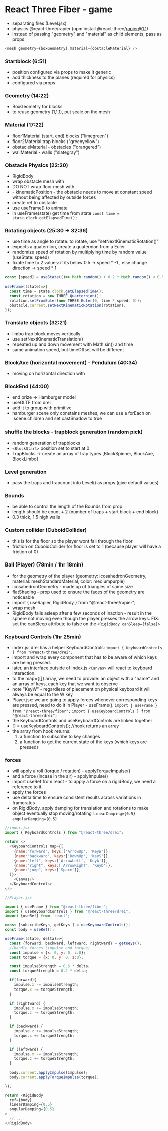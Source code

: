 # React Three Fiber - game

- separating files (Level.jsx)
- physics @react-three/rapier (npm install @react-three/rapier@1.1)
- instead of passing "geometry" and "material" as child elements, pass as props

```js
<mesh geometry={boxGeometry} material={obstacleMaterial} />
```

### Startblock (6:51)

- position configured via props to make it generic
- add thickness to the planes (required for physics)
- configured via props

### Geometry (14:22)

- BoxGeometry for blocks
- to reuse geometry (1,1,1), put scale on the mesh

### Material (17:22)

- floor1Material (start, end) blocks ("limegreen")
- floor2Material trap blocks ("greenyellow")
- obstacleMaterial - obstacles ("orangered")
- wallMaterial - walls ("slategray")

### Obstacle Physics (22:20)
- RigidBody
- wrap obstacle mesh with <RigidBody>
- DO NOT wrap floor mesh with <RigidBody type="fixed"> 
- <RigidBody type="kinematicPosition"> - kinematicPosition - the obstacle needs to move at constant speed without being affected by outside forces
- create ref to obstacle
- use useFrame() to animate
- in useFrame(state) get time from state `const time = state.clock.getElapsedTime();`

### Rotating objects (25:30 -> 32:36)
- use time as angle to rotate. to rotate, use "setNextKinematicRotation()" 
- expects a quaternion, create a quaternion from a Euler
- randomize speed of rotation by multiplying time by random value (useState: speed)
- fixate time to 2 values: if its below 0.5 -> speed * -1 , else change direction -> speed * 1

```js
const [speed] = useState(()=> Math.random() + 0.2 * Math.random() < 0.5 ? -1 : 1);

useFrame((state)=>{
  const time = state.clock.getElapsedTime();
  const rotation = new THREE.Quarternion();
  rotation.setFromEuler(new THREE.Euler(0, time * speed, 0));
  obstacle.current.setNextKinematicRotation(rotation);
});

```

### Translate objects (32:21)
- limbo trap block moves vertically
- use setNextKinematicTranslation()
- repeated up and down movement with Math.sin() and time
- same animation speed, but timeOffset will be different

### BlockAxe (horizontal movement) - Pendulum (40:34)
- moving on horizontal direction with 

### BlockEnd (44:00)
- end prize -> Hamburger model
- useGLTF from drei
- add it to group with primitive
- hamburger scene only constains meshes, we can use a forEach on .scene.children and set castShadow to true

### shuffle the blocks - trapblock generation (random pick)
- random generation of trapblocks
- `<BlockStart>` position set to start at 0
- TrapBlocks -> create an array of trap types [BlockSpinner, BlockAxe, BlockLimbo]

### Level generation
- pass the traps and trapcount into Level() as props (give default values)

### Bounds
- be able to control the length of the Bounds from prop
- length should be count + 2 (number of traps + start block + end block) 
- 0.3 thick, 1.5 high walls

### Custom collider (CuboidCollider)
- this is for the floor so the player wont fall through the floor
- friction on CuboidCollider for floor is set to 1 (because player will have a friction of 0)

### Ball (Player) (78min / 1hr 18min)
- for the geometry of the player (geometry: icosahedronGeometry, material: meshStandardMaterial, color: mediumpurple)
- icosahedronGeometry - made up of triangles of same size
- flatShading - prop used to ensure the faces of the geometry are noticeable
- import { useRapier, RigidBody } from "@react-three/rapier";
- wrap mesh
- RigidBody falls asleep after a few seconds of inaction - result in the sphere not moving even though the player presses the arrow keys. FIX: set the canSleep attribute to false on the `<RigidBody canSleep={false}>`

### Keyboard Controls (1hr 25min)
- index.js: drei has a helper KeyboardControls: 
  `import { KeyboardControls } from "@react-three/drei";`
- import and wrap every component that has to be aware of which keys are being pressed.
- later, an interface outside of index.js `<Canvas>` will react to keyboard interaction.
- to the map={[]} array, we need to provide: 
    an object with a "name"
    and an array of keys, each key that we want to observe
- note "KeyW" - regardless of placement on physical keyboard it will always be equal to the W key
- Player.jsx: we are going to apply forces whenever corresponding keys are pressed, need to do it in Player - useFrame().
  `import { useFrame } from "@react-three/fiber";`
  `import { useKeyboardControls } from "@react-three/drei";`
- the KeyboardControls and useKeyboardControls are linked together
- [] = useKeyboardControls(); //hook returns an array
- the array from hook returns: 
  1. a function to subscribe to key changes 
  2. a function to get the current state of the keys (which keys are pressed)

### forces
- will apply a roll (torque / rotation) - applyTorqueImpulse()
- and a force (incase in the air) - applyImpulse()
- import useRef from react - to apply a force on a rigidBody, we need a reference to it.
- apply the forces
- use delta time to ensure consistent results across variations in framerates
- on RigidBody, apply damping for translation and rotations to make object eventually stop moving/rotating
  `linearDamping={0.5}`
  `angularDamping={0.5}`

```js
//index.jsx
import { KeyboardControls } from "@react-three/drei";

return <> 
  <KeyboardControls map={[
    {name:"forward", keys:['ArrowUp', 'KeyW']},
    {name:"backward", keys:['DownUp', 'KeyS']},
    {name:"left", keys:['ArrowLeft', 'KeyA']},
    {name:"right", keys:['ArrowRight', 'KeyD']},
    {name:"jump", keys:['Space']},
  ]}>
    <Canvas/>
  </KeyboardControls>
</>
```

```js
//Player.jsx

import { useFrame } from "@react-three/fiber";
import { useKeyboardControls } from "@react-three/drei";
import {useRef} from 'react';

const [subscribeKeys, getKeys ] = useKeyboardControls();
const body = useRef();

useFrame((state, delta)=>{
  const {forward, backward, leftward, rightward} = getKeys();
  //handle forces (impulse and torque)
  const impulse = {x: 0, y: 0, z:0};
  const torque = {x: 0, y: 0, z:0};

  const impulseStrength = 0.6 * delta;
  const torqueStrength = 0.2 * delta;

  if(forward){
    impulse.z -= impulseStrength;
    torque.x -= torqueStrength;
  }

  if (rightward) {
    impulse.x += impulseStrength;
    torque.z -= torqueStrength;
  }

  if (backward) {
    impulse.z += impulseStrength;
    torque.x += torqueStrength;
  }

  if (leftward) {
    impulse.x -= impulseStrength;
    torque.z += torqueStrength;
  }
  
  body.current.applyImpulse(impulse);
  body.current.applyTorqueImpulse(torque);

});

return <RigidBody 
  ref={body}
  linearDamping={0.5}
  angularDamping={0.5}
>
  //...
</RigidBody>

```